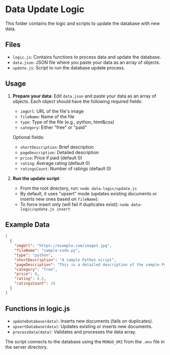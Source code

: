 # Data Update Logic

This folder contains the logic and scripts to update the database with new data.

## Files

- `logic.js`: Contains functions to process data and update the database.
- `data.json`: JSON file where you paste your data as an array of objects.
- `update.js`: Script to run the database update process.

## Usage

1. **Prepare your data**: Edit `data.json` and paste your data as an array of objects. Each object should have the following required fields:
   - `imgUrl`: URL of the file's image
   - `fileName`: Name of the file
   - `type`: Type of the file (e.g., python, html&css)
   - `category`: Either "free" or "paid"

   Optional fields:
   - `shortDescription`: Brief description
   - `pageDescription`: Detailed description
   - `price`: Price if paid (default 0)
   - `rating`: Average rating (default 0)
   - `ratingsCount`: Number of ratings (default 0)

2. **Run the update script**:
   - From the root directory, run: `node data-logic/update.js`
   - By default, it uses "upsert" mode (updates existing documents or inserts new ones based on `fileName`).
   - To force insert only (will fail if duplicates exist): `node data-logic/update.js insert`

## Example Data

```json
[
  {
    "imgUrl": "https://example.com/image1.jpg",
    "fileName": "sample-code.py",
    "type": "python",
    "shortDescription": "A sample Python script",
    "pageDescription": "This is a detailed description of the sample Python script.",
    "category": "free",
    "price": 0,
    "rating": 4.5,
    "ratingsCount": 10
  }
]
```

## Functions in logic.js

- `updateDatabase(data)`: Inserts new documents (fails on duplicates).
- `upsertDatabase(data)`: Updates existing or inserts new documents.
- `processData(data)`: Validates and processes the data array.

The script connects to the database using the `MONGO_URI` from the `.env` file in the server directory.